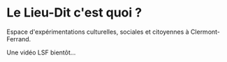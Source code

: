 # Le Lieu-Dit c'est quoi ?

Espace d'expérimentations culturelles, sociales et citoyennes à Clermont-Ferrand.

Une vidéo LSF bientôt...